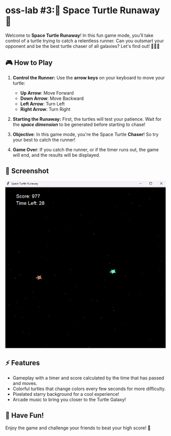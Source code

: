 # oss-lab #3:🐢 Space Turtle Runaway 🌌

Welcome to **Space Turtle Runaway**! In this fun game mode, you’ll take control of a turtle trying to catch a relentless runner. Can you outsmart your opponent and be the best turtle chaser of all galaxies? Let's find out! 🏃‍♂️💨

## 🎮 How to Play

1. **Control the Runner:** Use the **arrow keys** on your keyboard to move your turtle:
   - **Up Arrow**: Move Forward
   - **Down Arrow**: Move Backward
   - **Left Arrow**: Turn Left
   - **Right Arrow**: Turn Right

2. **Starting the Runaway:** First, the turtles will test your patience. Wait for the ***space dimension*** to be generated before starting to chase! 

2. **Objective**: In this game mode, you're the Space Turtle **Chaser**! So try your best to catch the runner!

3. **Game Over**: If you catch the runner, or if the timer runs out, the game will end, and the results will be displayed.

## 📸 Screenshot
![Screenshot of the Game](turtle_runaway.png)

## ⚡ Features
- Gameplay with a timer and score calculated by the time that has passed and moves.
- Colorful turtles that change colors every few seconds for more difficulty.
- Pixelated starry background for a cool experience!
- Arcade music to bring you closer to the Turtle Galaxy!

## 🎉 Have Fun!
Enjoy the game and challenge your friends to beat your high score! 🌟